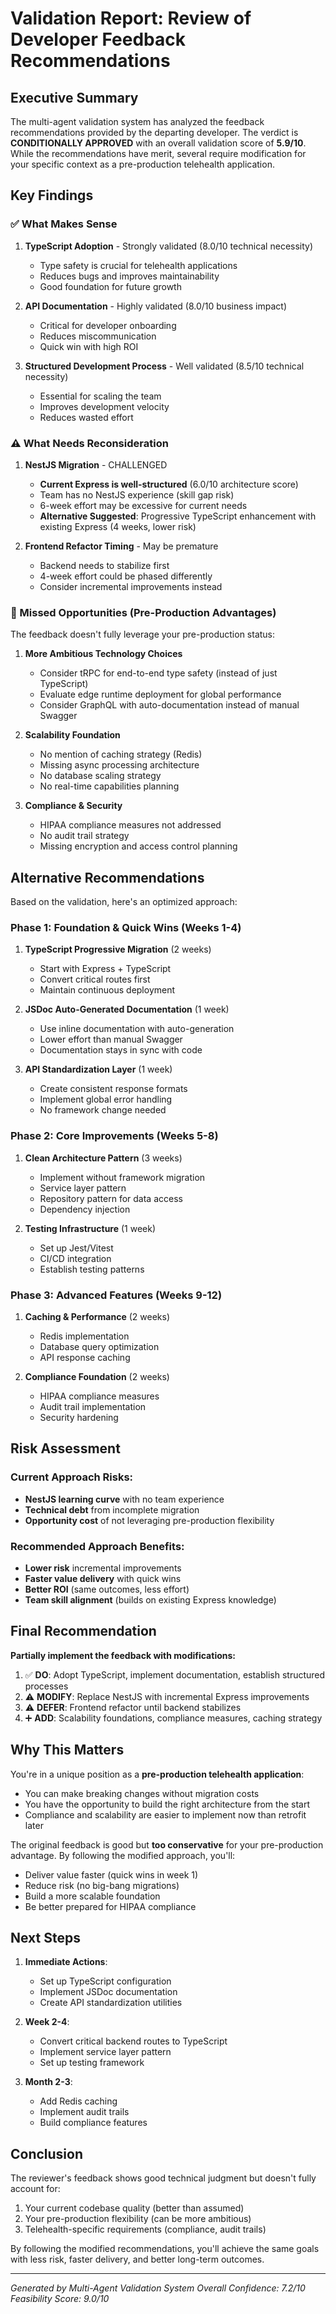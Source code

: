 # Validation Report: Review of Developer Feedback Recommendations

## Executive Summary

The multi-agent validation system has analyzed the feedback recommendations provided by the departing developer. The verdict is **CONDITIONALLY APPROVED** with an overall validation score of **5.9/10**. While the recommendations have merit, several require modification for your specific context as a pre-production telehealth application.

## Key Findings

### ✅ What Makes Sense

1. **TypeScript Adoption** - Strongly validated (8.0/10 technical necessity)
   - Type safety is crucial for telehealth applications
   - Reduces bugs and improves maintainability
   - Good foundation for future growth

2. **API Documentation** - Highly validated (8.0/10 business impact)
   - Critical for developer onboarding
   - Reduces miscommunication
   - Quick win with high ROI

3. **Structured Development Process** - Well validated (8.5/10 technical necessity)
   - Essential for scaling the team
   - Improves development velocity
   - Reduces wasted effort

### ⚠️ What Needs Reconsideration

1. **NestJS Migration** - CHALLENGED
   - **Current Express is well-structured** (6.0/10 architecture score)
   - Team has no NestJS experience (skill gap risk)
   - 6-week effort may be excessive for current needs
   - **Alternative Suggested**: Progressive TypeScript enhancement with existing Express (4 weeks, lower risk)

2. **Frontend Refactor Timing** - May be premature
   - Backend needs to stabilize first
   - 4-week effort could be phased differently
   - Consider incremental improvements instead

### 🚀 Missed Opportunities (Pre-Production Advantages)

The feedback doesn't fully leverage your pre-production status:

1. **More Ambitious Technology Choices**
   - Consider tRPC for end-to-end type safety (instead of just TypeScript)
   - Evaluate edge runtime deployment for global performance
   - Consider GraphQL with auto-documentation instead of manual Swagger

2. **Scalability Foundation**
   - No mention of caching strategy (Redis)
   - Missing async processing architecture
   - No database scaling strategy
   - No real-time capabilities planning

3. **Compliance & Security**
   - HIPAA compliance measures not addressed
   - No audit trail strategy
   - Missing encryption and access control planning

## Alternative Recommendations

Based on the validation, here's an optimized approach:

### Phase 1: Foundation & Quick Wins (Weeks 1-4)
1. **TypeScript Progressive Migration** (2 weeks)
   - Start with Express + TypeScript
   - Convert critical routes first
   - Maintain continuous deployment

2. **JSDoc Auto-Generated Documentation** (1 week)
   - Use inline documentation with auto-generation
   - Lower effort than manual Swagger
   - Documentation stays in sync with code

3. **API Standardization Layer** (1 week)
   - Create consistent response formats
   - Implement global error handling
   - No framework change needed

### Phase 2: Core Improvements (Weeks 5-8)
1. **Clean Architecture Pattern** (3 weeks)
   - Implement without framework migration
   - Service layer pattern
   - Repository pattern for data access
   - Dependency injection

2. **Testing Infrastructure** (1 week)
   - Set up Jest/Vitest
   - CI/CD integration
   - Establish testing patterns

### Phase 3: Advanced Features (Weeks 9-12)
1. **Caching & Performance** (2 weeks)
   - Redis implementation
   - Database query optimization
   - API response caching

2. **Compliance Foundation** (2 weeks)
   - HIPAA compliance measures
   - Audit trail implementation
   - Security hardening

## Risk Assessment

### Current Approach Risks:
- **NestJS learning curve** with no team experience
- **Technical debt** from incomplete migration
- **Opportunity cost** of not leveraging pre-production flexibility

### Recommended Approach Benefits:
- **Lower risk** incremental improvements
- **Faster value delivery** with quick wins
- **Better ROI** (same outcomes, less effort)
- **Team skill alignment** (builds on existing Express knowledge)

## Final Recommendation

**Partially implement the feedback with modifications:**

1. ✅ **DO**: Adopt TypeScript, implement documentation, establish structured processes
2. ⚠️ **MODIFY**: Replace NestJS with incremental Express improvements
3. ⚠️ **DEFER**: Frontend refactor until backend stabilizes
4. ➕ **ADD**: Scalability foundations, compliance measures, caching strategy

## Why This Matters

You're in a unique position as a **pre-production telehealth application**:
- You can make breaking changes without migration costs
- You have the opportunity to build the right architecture from the start
- Compliance and scalability are easier to implement now than retrofit later

The original feedback is good but **too conservative** for your pre-production advantage. By following the modified approach, you'll:
- Deliver value faster (quick wins in week 1)
- Reduce risk (no big-bang migrations)
- Build a more scalable foundation
- Be better prepared for HIPAA compliance

## Next Steps

1. **Immediate Actions**:
   - Set up TypeScript configuration
   - Implement JSDoc documentation
   - Create API standardization utilities

2. **Week 2-4**:
   - Convert critical backend routes to TypeScript
   - Implement service layer pattern
   - Set up testing framework

3. **Month 2-3**:
   - Add Redis caching
   - Implement audit trails
   - Build compliance features

## Conclusion

The reviewer's feedback shows good technical judgment but doesn't fully account for:
1. Your current codebase quality (better than assumed)
2. Your pre-production flexibility (can be more ambitious)
3. Telehealth-specific requirements (compliance, audit trails)

By following the modified recommendations, you'll achieve the same goals with less risk, faster delivery, and better long-term outcomes.

---

*Generated by Multi-Agent Validation System*
*Overall Confidence: 7.2/10*
*Feasibility Score: 9.0/10*
